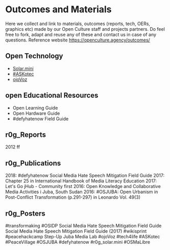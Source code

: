 # Outcomes and Materials
Here we collect and link to materials, outcomes (reports, tech, OERs, graphics etc) made by our Open Culture staff and projects partners.
Do feel free to fork, adapt and reuse any of these and contact us in case of any questions.
Reference website https://openculture.agency/outcomes/
 
## Open Technology
- [Solar.mini](https://github.com/opencultureagency/Solar.mini)
- [#ASKotec](https://github.com/opencultureagency/ASKotec)
- [ojoVoz](https://github.com/opencultureagency/ojoVoz_mobile)
 
## open Educational Resources
- Open Learning Guide
- Open Hardware Guide
- #defyhatenow Field Guide
 
## r0g_Reports
2012 ff
 
## r0g_Publications
2018: #defyhatenow Social Media Hate Speech Mitigation Field Guide
2017: Chapter 25 in International Handbook of Media Literacy Education 
2017: Let's Go jHub - Community first
2016: Open Knowledge and Collaborative Media Activities i Juba, South Sudan
2016: #OSJUBA: Open Urbanism in Post-Conflict Transformation (p.291-297) in Leonardo Vol. 49(3)

 
## r0g_Posters
#transformaking
#OSIDP
Social Media Hate Speech Mitigation Field Guide
Social Media Hate Speech Mitigation Field Guide (2017)
#wikisprint
#peacehackcamp
Step-Up Juba Media Lab
#ojoVoz
#tech4life
#ASKotec
#PeaceVillage
#OSJUBA
#defyhatenow
#r0g_solar.mini
#OSMaLibre
